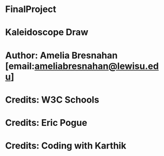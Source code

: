 # FinalProject
# Kaleidoscope Draw
# Author: Amelia Bresnahan [email:ameliabresnahan@lewisu.edu]
# Credits: W3C Schools 
# Credits: Eric Pogue 
# Credits: Coding with Karthik 
